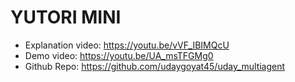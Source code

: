 # YUTORI MINI

- Explanation video: https://youtu.be/vVF_IBIMQcU
- Demo video: https://youtu.be/UA_msTFGMg0
- Github Repo: https://github.com/udaygoyat45/uday_multiagent
